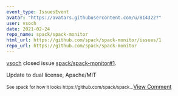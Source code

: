 ```yaml
---
event_type: IssuesEvent
avatar: "https://avatars.githubusercontent.com/u/814322?"
user: vsoch
date: 2021-02-24
repo_name: spack/spack-monitor
html_url: https://github.com/spack/spack-monitor/issues/1
repo_url: https://github.com/spack/spack-monitor
---
```


<a href='https://github.com/vsoch' target='_blank'>vsoch</a> closed issue <a href='https://github.com/spack/spack-monitor/issues/1' target='_blank'>spack/spack-monitor#1</a>.

<p>Update to dual license, Apache/MIT</p><small>See spack for how it looks https://github.com/spack/spack...</small><a href='https://github.com/spack/spack-monitor/issues/1' target='_blank'>View Comment</a>